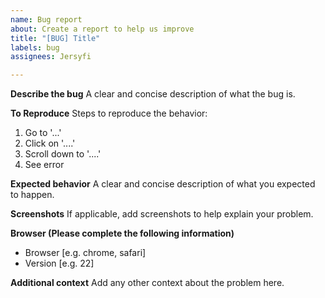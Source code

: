```yaml
---
name: Bug report
about: Create a report to help us improve
title: "[BUG] Title"
labels: bug
assignees: Jersyfi

---
```


**Describe the bug**
A clear and concise description of what the bug is.

**To Reproduce**
Steps to reproduce the behavior:
1. Go to '...'
2. Click on '....'
3. Scroll down to '....'
4. See error

**Expected behavior**
A clear and concise description of what you expected to happen.

**Screenshots**
If applicable, add screenshots to help explain your problem.

**Browser (Please complete the following information)**
 - Browser [e.g. chrome, safari]
 - Version [e.g. 22]

**Additional context**
Add any other context about the problem here.
